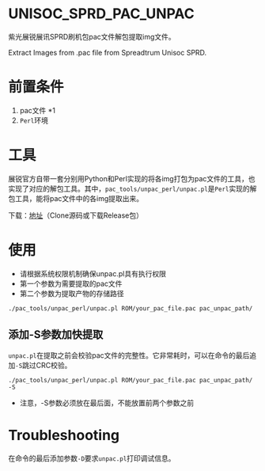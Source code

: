 # UNISOC_SPRD_PAC_UNPAC

紫光展锐展讯SPRD刷机包pac文件解包提取img文件。

Extract Images from .pac file from Spreadtrum Unisoc SPRD.

# 前置条件
1. pac文件 *1
2. ```Perl```环境

# 工具

展锐官方自带一套分别用Python和Perl实现的将各img打包为pac文件的工具，也实现了对应的解包工具。其中，```pac_tools/unpac_perl/unpac.pl```是```Perl```实现的解包工具，能将pac文件中的各img提取出来。

下载：[地址](https://github.com/NasdaqGodzilla/UNISOC_SPRD_PAC_UNPAC)（Clone源码或下载Release包）

# 使用

- 请根据系统权限机制确保unpac.pl具有执行权限
- 第一个参数为需要提取的pac文件
- 第二个参数为提取产物的存储路径

```
./pac_tools/unpac_perl/unpac.pl ROM/your_pac_file.pac pac_unpac_path/
```

## 添加-S参数加快提取

```unpac.pl```在提取之前会校验pac文件的完整性。它非常耗时，可以在命令的最后追加```-S```跳过CRC校验。

```
./pac_tools/unpac_perl/unpac.pl ROM/your_pac_file.pac pac_unpac_path/ -S
```

-  注意，-S参数必须放在最后面，不能放置️前两个参数之前

# Troubleshooting

在命令的最后添加参数```-D```要求```unpac.pl```打印调试信息。
